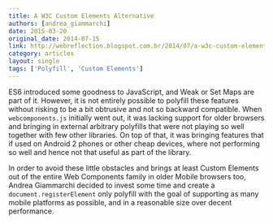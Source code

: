 ```yaml
---
title: A W3C Custom Elements Alternative
authors: [andrea_giammarchi]
date: 2015-03-20
original_date: 2014-07-15
link: http://webreflection.blogspot.com.br/2014/07/a-w3c-custom-elements-alternative.html
category: articles
layout: single
tags: ['Polyfill', 'Custom Elements']
---
```


ES6 introduced some goodness to JavaScript, and Weak or Set Maps are part of it. However, it is not entirely possible to polyfill these features without risking to be a bit obtrusive and not so backward compatible. When `webcomponents.js` initially went out, it was lacking support for older browsers and bringing in external arbitrary polyfills that were not playing so well together with few other libraries. On top of that, it was bringing features that if used on Android 2 phones or other cheap devices, where not performing so well and hence not that useful as part of the library.

In order to avoid these little obstacles and brings at least Custom Elements out of the entire Web Components family in older Mobile browsers too, Andrea Giammarchi decided to invest some time and create a `document.registerElement` only polyfill with the goal of supporting as many mobile platforms as possible, and in a reasonable size over decent performance.

<!-- Excerpt -->
